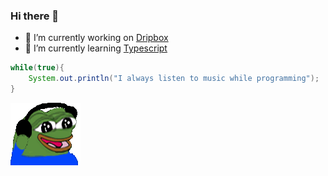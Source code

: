 ### Hi there 👋
- 🔭 I’m currently working on [Dripbox](https://github.com/Ktechen/Dripbox)
- 🌱 I’m currently learning [Typescript](https://www.typescriptlang.org/docs/handbook/typescript-in-5-minutes-oop.html) 

```java
while(true){
    System.out.println("I always listen to music while programming");
}
```
![alt text](https://github.com/Ktechen/Ktechen/blob/main/picture/pepo-jam-pepe.png "never gonna give you up")

<!--
**Ktechen/Ktechen** is a ✨ _special_ ✨ repository because its `README.md` (this file) appears on your GitHub profile.

Here are some ideas to get you started:

- 🔭 I’m currently working on ...
- 🌱 I’m currently learning ...
- 👯 I’m looking to collaborate on ...
- 🤔 I’m looking for help with ...
- 💬 Ask me about ...
- 📫 How to reach me: ...
- 😄 Pronouns: ...
- ⚡ Fun fact: ...
-->
